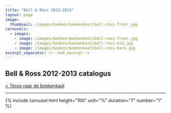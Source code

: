 ```yaml
---
title: "Bell & Ross 2012-2013"
layout: page
image: 
  thumbnail: /images/boeken/boekenkast/bell-ross-front.jpg
carousels:
  - images: 
    - image: /images/boeken/boekenkast/bell-ross-front.jpg
    - image: /images/boeken/boekenkast/bell-ross-mid.jpg
    - image: /images/boeken/boekenkast/bell-ross-back.jpg
excerpt_separator: <!--end_excerpt-->
---
```


## Bell & Ross 2012-2013 catalogus

<!--end_excerpt-->

[< Terug naar de boekenkast](/boekenkast)

***

{% include carousel.html height="100" unit="%" duration="7" number="1" %}


